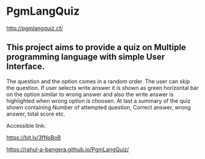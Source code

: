 # PgmLangQuiz

http://pgmlangquiz.cf/

## This project aims to provide a quiz on Multiple programming language with simple User Interface.

The question and the option comes in a random order. The user can skip the question. If user selects write
answer it is shown as green horizontal bar on the option similar to wrong answer and also the write answer is
highlighted when wrong option is choosen. At last a summary of the quiz shown containing Number of attempted question,
Correct answer, wrong answer, total score etc.

Accessible link:

https://bit.ly/3fNsBoB

https://rahul-a-bangera.github.io/PgmLangQuiz/
